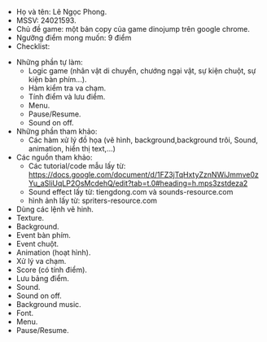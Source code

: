 * Họ và tên: Lê Ngọc Phong.
* MSSV: 24021593.
* Chủ đề game: một bản copy của game dinojump trên google chrome.
* Ngưỡng điểm mong muốn: 9 điểm
* Checklist:
- Những phần tự làm:
  + Logic game (nhân vật di chuyển, chướng ngại vật, sự kiện chuột, sự kiện bàn phím...).
  + Hàm kiểm tra va chạm.
  + Tính điểm và lưu điểm.
  + Menu.
  + Pause/Resume.
  + Sound on off.
- Những phần tham khảo:
  + Các hàm xử lý đồ họa (vẽ hình, background,background trôi, Sound, animation, hiển thị text,...)
- Các nguồn tham khảo:
  + Các tutorial/code mẫu lấy từ: https://docs.google.com/document/d/1FZ3jTqHxtyZznNWiJmmve0zYu_aSliUqLP2OsMcdehQ/edit?tab=t.0#heading=h.mps3zstdeza2
  + Sound effect lấy từ: tiengdong.com và sounds-resource.com
  + hình ảnh lấy từ: spriters-resource.com
- Dùng các lệnh vẽ hinh.
- Texture.
- Background.
- Event bàn phím.
- Event chuột.
- Animation (hoạt hình).
- Xử lý va chạm.
- Score (có tính điểm).
- Lưu bảng điểm.
- Sound.
- Sound on off.
- Background music.
- Font.
- Menu.
- Pause/Resume.
